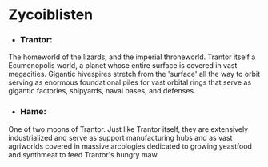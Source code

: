 # Zycoiblisten

* ### Trantor:

The homeworld of the lizards, and the imperial throneworld. Trantor itself a Ecumenopolis world, a planet whose entire surface is covered in vast megacities. Gigantic hivespires stretch from the 'surface' all the way to orbit serving as enormous foundational piles for vast orbital rings that serve as gigantic factories, shipyards, naval bases, and defenses.

* ### Hame:

One of two moons of Trantor. Just like Trantor itself, they are extensively industrialized and serve as support manufacturing hubs and as vast agriworlds covered in massive arcologies dedicated to growing yeastfood and synthmeat to feed Trantor's hungry maw.

